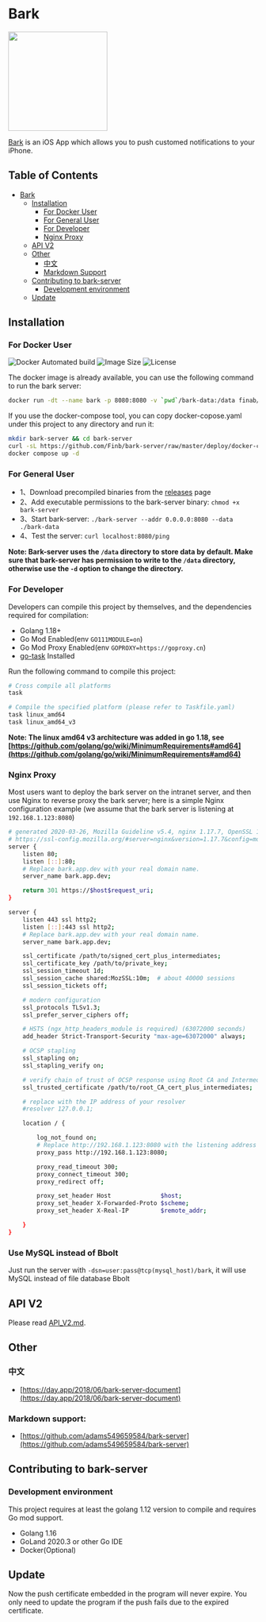 # Bark

<img src="https://wx3.sinaimg.cn/mw690/0060lm7Tly1g0nfnjjxbbj30sg0sg757.jpg" width=200px height=200px />

[Bark](https://github.com/Finb/Bark) is an iOS App which allows you to push customed notifications to your iPhone.


## Table of Contents

   * [Bark](#bark)
      * [Installation](#installation)
         * [For Docker User](#for-docker-user)
         * [For General User](#for-general-user)
         * [For Developer](#for-developer)
         * [Nginx Proxy](#nginx-proxy)
      * [API V2](#api-v2)
      * [Other](#other)
         * [中文](#中文)
         * [Markdown Support](#markdown-support)         
      * [Contributing to bark-server](#contributing-to-bark-server)
         * [Development environment](#development-environment)
      * [Update](#update)


## Installation

### For Docker User

![Docker Automated build](https://img.shields.io/docker/automated/finab/bark-server.svg) ![Image Size](https://img.shields.io/docker/image-size/finab/bark-server?sort=date) ![License](https://img.shields.io/github/license/finb/bark-server)

The docker image is already available, you can use the following command to run the bark server:

``` sh
docker run -dt --name bark -p 8080:8080 -v `pwd`/bark-data:/data finab/bark-server
```

If you use the docker-compose tool, you can copy docker-copose.yaml under this project to any directory and run it:

``` sh
mkdir bark-server && cd bark-server
curl -sL https://github.com/Finb/bark-server/raw/master/deploy/docker-compose.yaml > docker-compose.yaml
docker compose up -d
```

### For General User 

- 1、Download precompiled binaries from the [releases](https://github.com/Finb/bark-server/releases) page
- 2、Add executable permissions to the bark-server binary: `chmod +x bark-server`
- 3、Start bark-server: `./bark-server --addr 0.0.0.0:8080 --data ./bark-data`
- 4、Test the server: `curl localhost:8080/ping`

**Note: Bark-server uses the `/data` directory to store data by default. Make sure that bark-server has permission to write to the `/data` directory, otherwise use the `-d` option to change the directory.**

### For Developer

Developers can compile this project by themselves, and the dependencies required for compilation:

- Golang 1.18+
- Go Mod Enabled(env `GO111MODULE=on`)
- Go Mod Proxy Enabled(env `GOPROXY=https://goproxy.cn`)
- [go-task](https://taskfile.dev/installation/) Installed

Run the following command to compile this project:

```sh
# Cross compile all platforms
task

# Compile the specified platform (please refer to Taskfile.yaml)
task linux_amd64
task linux_amd64_v3
```

**Note: The linux amd64 v3 architecture was added in go 1.18, see [https://github.com/golang/go/wiki/MinimumRequirements#amd64](https://github.com/golang/go/wiki/MinimumRequirements#amd64)**

### Nginx Proxy

Most users want to deploy the bark server on the intranet server, and then use Nginx to reverse proxy the bark server;
here is a simple Nginx configuration example (we assume that the bark server is listening at `192.168.1.123:8080`)

```sh
# generated 2020-03-26, Mozilla Guideline v5.4, nginx 1.17.7, OpenSSL 1.1.1d, modern configuration
# https://ssl-config.mozilla.org/#server=nginx&version=1.17.7&config=modern&openssl=1.1.1d&guideline=5.4
server {
    listen 80;
    listen [::]:80;
    # Replace bark.app.dev with your real domain name.
    server_name bark.app.dev;

    return 301 https://$host$request_uri;
}

server {
    listen 443 ssl http2;
    listen [::]:443 ssl http2;
    # Replace bark.app.dev with your real domain name.
    server_name bark.app.dev;

    ssl_certificate /path/to/signed_cert_plus_intermediates;
    ssl_certificate_key /path/to/private_key;
    ssl_session_timeout 1d;
    ssl_session_cache shared:MozSSL:10m;  # about 40000 sessions
    ssl_session_tickets off;

    # modern configuration
    ssl_protocols TLSv1.3;
    ssl_prefer_server_ciphers off;

    # HSTS (ngx_http_headers_module is required) (63072000 seconds)
    add_header Strict-Transport-Security "max-age=63072000" always;

    # OCSP stapling
    ssl_stapling on;
    ssl_stapling_verify on;

    # verify chain of trust of OCSP response using Root CA and Intermediate certs
    ssl_trusted_certificate /path/to/root_CA_cert_plus_intermediates;

    # replace with the IP address of your resolver
    #resolver 127.0.0.1;

    location / {

        log_not_found on;
        # Replace http://192.168.1.123:8080 with the listening address of the bark server.
        proxy_pass http://192.168.1.123:8080;

        proxy_read_timeout 300;
        proxy_connect_timeout 300;
        proxy_redirect off;

        proxy_set_header Host              $host;
        proxy_set_header X-Forwarded-Proto $scheme;
        proxy_set_header X-Real-IP         $remote_addr;

    }
}
```

### Use MySQL instead of Bbolt

Just run the server with `-dsn=user:pass@tcp(mysql_host)/bark`, it will use MySQL instead of file database Bbolt

## API V2

Please read [API_V2.md](docs/API_V2.md).

## Other

### 中文

- [https://day.app/2018/06/bark-server-document](https://day.app/2018/06/bark-server-document)

### Markdown support:

- [https://github.com/adams549659584/bark-server](https://github.com/adams549659584/bark-server)

## Contributing to bark-server

### Development environment

This project requires at least the golang 1.12 version to compile and requires Go mod support.

- Golang 1.16
- GoLand 2020.3 or other Go IDE
- Docker(Optional)

## Update 

Now the push certificate embedded in the program will never expire. You only need to update the program if the push fails due to the expired certificate.
